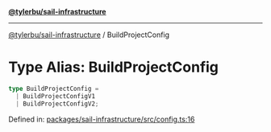 [**@tylerbu/sail-infrastructure**](../README.md)

***

[@tylerbu/sail-infrastructure](../README.md) / BuildProjectConfig

# Type Alias: BuildProjectConfig

```ts
type BuildProjectConfig = 
  | BuildProjectConfigV1
  | BuildProjectConfigV2;
```

Defined in: [packages/sail-infrastructure/src/config.ts:16](https://github.com/microsoft/FluidFramework/blob/main/packages/sail-infrastructure/src/config.ts#L16)
